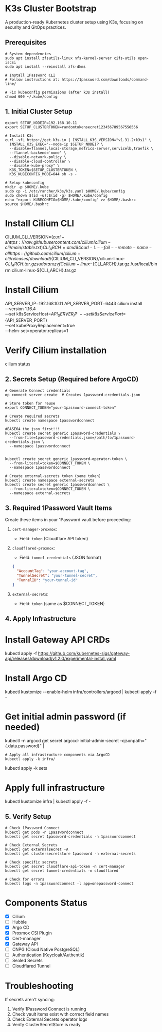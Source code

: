 # K3s Cluster Bootstrap

A production-ready Kubernetes cluster setup using K3s, focusing on security and GitOps practices.

## Prerequisites

```shell
# System dependencies
sudo apt install zfsutils-linux nfs-kernel-server cifs-utils open-iscsi
sudo apt install --reinstall zfs-dkms

# Install 1Password CLI
# Follow instructions at: https://1password.com/downloads/command-line/

# Fix kubeconfig permissions (after k3s install)
chmod 600 ~/.kube/config
```

## 1. Initial Cluster Setup

```shell
export SETUP_NODEIP=192.168.10.11
export SETUP_CLUSTERTOKEN=randomtokensecret123456789567556556

# Install K3s
curl -sfL https://get.k3s.io | INSTALL_K3S_VERSION="v1.31.2+k3s1" \
  INSTALL_K3S_EXEC="--node-ip $SETUP_NODEIP \
  --disable=flannel,local-storage,metrics-server,servicelb,traefik \
  --flannel-backend='none' \
  --disable-network-policy \
  --disable-cloud-controller \
  --disable-kube-proxy" \
  K3S_TOKEN=$SETUP_CLUSTERTOKEN \
  K3S_KUBECONFIG_MODE=644 sh -s -

# Setup kubeconfig
mkdir -p $HOME/.kube
sudo cp -i /etc/rancher/k3s/k3s.yaml $HOME/.kube/config
sudo chown $(id -u):$(id -g) $HOME/.kube/config
echo "export KUBECONFIG=$HOME/.kube/config" >> $HOME/.bashrc
source $HOME/.bashrc
```

# Install Cilium CLI
CILIUM_CLI_VERSION=$(curl -s https://raw.githubusercontent.com/cilium/cilium-cli/main/stable.txt)
CLI_ARCH=amd64
curl -L --fail --remote-name-all https://github.com/cilium/cilium-cli/releases/download/${CILIUM_CLI_VERSION}/cilium-linux-${CLI_ARCH}.tar.gz
sudo tar xzvfC cilium-linux-${CLI_ARCH}.tar.gz /usr/local/bin
rm cilium-linux-${CLI_ARCH}.tar.gz

# Install Cilium
API_SERVER_IP=192.168.10.11
API_SERVER_PORT=6443
cilium install \
  --version 1.16.4 \
  --set k8sServiceHost=${API_SERVER_IP} \
  --set k8sServicePort=${API_SERVER_PORT} \
  --set kubeProxyReplacement=true \
  --helm-set=operator.replicas=1

# Verify Cilium installation
cilium status

## 2. Secrets Setup (Required before ArgoCD)

```shell
# Generate Connect credentials
op connect server create  # Creates 1password-credentials.json

# Store token for reuse
export CONNECT_TOKEN="your-1password-connect-token"

# Create required secrets
kubectl create namespace 1passwordconnect

#BASE64 the json first!!!
kubectl create secret generic 1password-credentials \
  --from-file=1password-credentials.json=/path/to/1password-credentials.json \
  --namespace 1passwordconnect


kubectl create secret generic 1password-operator-token \
  --from-literal=token=$CONNECT_TOKEN \
  --namespace 1passwordconnect

# Create external-secrets token (same token)
kubectl create namespace external-secrets
kubectl create secret generic 1passwordconnect \
  --from-literal=token=$CONNECT_TOKEN \
  --namespace external-secrets
```

## 3. Required 1Password Vault Items

Create these items in your 1Password vault before proceeding:

1. `cert-manager-proxmox`:
   - Field: `token` (Cloudflare API token)

2. `cloudflared-proxmox`:
   - Field: `tunnel-credentials` (JSON format)
   ```json
   {
     "AccountTag": "your-account-tag",
     "TunnelSecret": "your-tunnel-secret",
     "TunnelID": "your-tunnel-id"
   }
   ```

3. `external-secrets`:
   - Field: `token` (same as $CONNECT_TOKEN)

## 4. Apply Infrastructure


# Install Gateway API CRDs
kubectl apply -f https://github.com/kubernetes-sigs/gateway-api/releases/download/v1.2.0/experimental-install.yaml

# Install Argo CD
kubectl kustomize --enable-helm infra/controllers/argocd | kubectl apply -f -

# Get initial admin password (if needed)
kubectl -n argocd get secret argocd-initial-admin-secret -ojsonpath="{.data.password}" |

```shell
# Apply all infrastructure components via ArgoCD
kubectl apply -k infra/
```

kubectl apply -k sets

# Apply full infrastructure
kubectl kustomize infra | kubectl apply -f -

## 5. Verify Setup

```shell
# Check 1Password Connect
kubectl get pods -n 1passwordconnect
kubectl get secret 1password-credentials -n 1passwordconnect

# Check External Secrets
kubectl get externalsecret -A
kubectl get clustersecretstore 1password -n external-secrets

# Check specific secrets
kubectl get secret cloudflare-api-token -n cert-manager
kubectl get secret tunnel-credentials -n cloudflared

# Check for errors
kubectl logs -n 1passwordconnect -l app=onepassword-connect
```

# Components Status

- [x] Cilium
- [ ] Hubble
- [x] Argo CD
- [x] Proxmox CSI Plugin
- [x] Cert-manager
- [x] Gateway API
- [ ] CNPG (Cloud Native PostgreSQL)
- [ ] Authentication (Keycloak/Authentik)
- [ ] Sealed Secrets
- [ ] Cloudflared Tunnel

# Troubleshooting

If secrets aren't syncing:
1. Verify 1Password Connect is running
2. Check vault items exist with correct field names
3. Check External Secrets operator logs
4. Verify ClusterSecretStore is ready